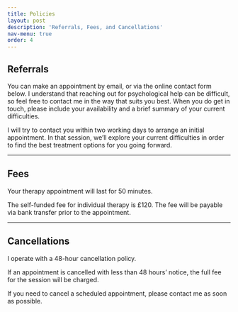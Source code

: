 ```yaml
---
title: Policies
layout: post
description: 'Referrals, Fees, and Cancellations'
nav-menu: true
order: 4
---
```


## Referrals

You can make an appointment by email, or via the online contact form below. I understand that reaching out for psychological help can be difficult, so feel free to contact me in the way that suits you best. When you do get in touch, please include your availability and a brief summary of your current difficulties.

I will try to contact you within two working days to arrange an initial appointment. In that session, we’ll explore your current difficulties in order to find the best treatment options for you going forward.

<hr />

## Fees

Your therapy appointment will last for 50 minutes.

The self-funded fee for individual therapy is £120. The fee will be payable via bank transfer prior to the appointment.

<hr />

## Cancellations

I operate with a 48-hour cancellation policy.

If an appointment is cancelled with less than 48 hours’ notice, the full fee for the session will be charged.

If you need to cancel a scheduled appointment, please contact me as soon as possible.